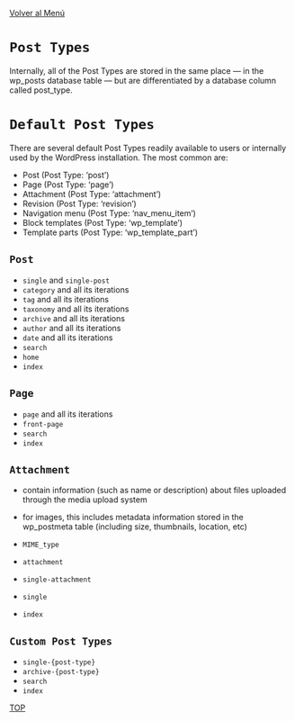 [Volver al Menú](../root.md)

# `Post Types`

Internally, all of the Post Types are stored in the same place — in the wp_posts database table — but are differentiated by a database column called post_type.

# `Default Post Types`

There are several default Post Types readily available to users or internally used by the WordPress installation. The most common are:

- Post (Post Type: ‘post’)
- Page (Post Type: ‘page’)
- Attachment (Post Type: ‘attachment’)
- Revision (Post Type: ‘revision’)
- Navigation menu (Post Type: ‘nav_menu_item’)
- Block templates (Post Type: ‘wp_template’)
- Template parts (Post Type: ‘wp_template_part’)

## `Post`

- `single` and `single-post`
- `category` and all its iterations
- `tag` and all its iterations
- `taxonomy` and all its iterations
- `archive` and all its iterations
- `author` and all its iterations
- `date` and all its iterations
- `search`
- `home`
- `index`

## `Page`

- `page` and all its iterations
- `front-page`
- `search`
- `index`

## `Attachment`

- contain information (such as name or description) about files uploaded through the media upload system
- for images, this includes metadata information stored in the wp_postmeta table (including size, thumbnails, location, etc)

- `MIME_type`
- `attachment`
- `single-attachment`
- `single`
- `index`

## `Custom Post Types`

- `single-{post-type}`
- `archive-{post-type}`
- `search`
- `index`

[TOP](#post-types)
